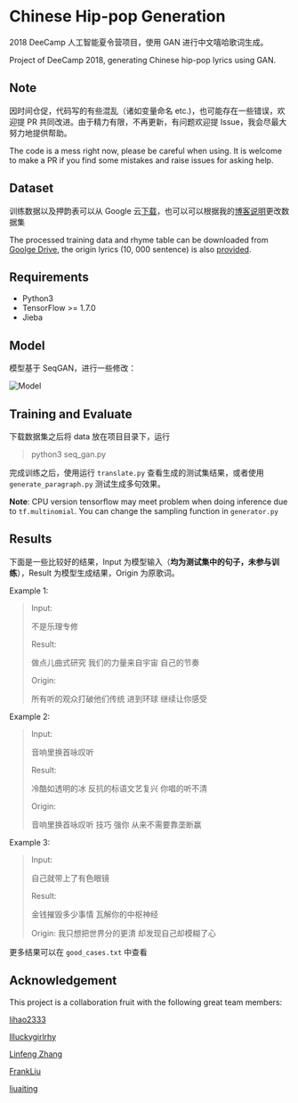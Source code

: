 # Chinese Hip-pop Generation
2018 DeeCamp 人工智能夏令营项目，使用 GAN 进行中文嘻哈歌词生成。

Project of DeeCamp 2018, generating Chinese hip-pop lyrics using GAN.

## Note

因时间仓促，代码写的有些混乱（诸如变量命名 etc.)，也可能存在一些错误，欢迎提 PR 共同改进。由于精力有限，不再更新，有问题欢迎提 Issue，我会尽最大努力地提供帮助。

The code is a mess right now, please be careful when using. It is welcome to make a PR if you find some mistakes and raise issues for asking help.

## Dataset 

训练数据以及押韵表可以从 Google 云[下载](https://drive.google.com/drive/folders/1QrO0JAti3A3vlZlUemouOW7jC3K5dFZr?usp=sharing)，也可以可以根据我的[博客说明](https://tobiaslee.top/2018/08/23/Generate-hip-pop-lyrcis-using-GAN/)更改数据集

The processed training data and rhyme table can be downloaded from [Goolge Drive](https://drive.google.com/drive/folders/1QrO0JAti3A3vlZlUemouOW7jC3K5dFZr?usp=sharing), the origin lyrics (10, 000 sentence) is also [provided](https://drive.google.com/open?id=1JupHuqoDXa_cDCVi8KtwDv1rrJShWoQ9).
## Requirements

- Python3
- TensorFlow >= 1.7.0
- Jieba 

## Model

模型基于 SeqGAN，进行一些修改：

![Model](/img/AI-hippop.jpg)

## Training and Evaluate

下载数据集之后将 data 放在项目目录下，运行

> python3 seq_gan.py

完成训练之后，使用运行 `translate.py` 查看生成的测试集结果，或者使用 `generate_paragraph.py` 测试生成多句效果。

**Note**: CPU version tensorflow may meet problem when doing inference due to `tf.multinomial`. You can change the sampling function in `generator.py`

## Results

下面是一些比较好的结果，Input 为模型输入（**均为测试集中的句子，未参与训练**），Result 为模型生成结果，Origin 为原歌词。

Example 1:

> Input: 
>
> 不是乐理专修
>
> Result:
>
> 做点儿曲式研究
> 我们的力量来自宇宙 
> 自己的节奏
>
> Origin:
>
> 所有听的观众打破他们传统
> 进到环球 
> 继续让你感受

Example 2:

> Input:
>
> 音响里换首咏叹听
>
> Result:
>
> 冷酷如透明的冰
> 反抗的标语文艺复兴
> 你唱的听不清
>
> Origin:
>
> 音响里换首咏叹听
> 技巧  强你
> 从来不需要靠垄断赢

Example 3:

> Input:
>
> 自己就带上了有色眼镜
>
> Result:
>
> 金钱摧毁多少事情
> 瓦解你的中枢神经
>
> Origin:
> 我只想把世界分的更清
> 却发现自己却模糊了心

更多结果可以在 `good_cases.txt` 中查看

## Acknowledgement

This project is a collaboration fruit with the following great team members:

[lihao2333](https://github.com/lihao2333)

[llluckygirlrhy](https://github.com/llluckygirlrhy)

[Linfeng Zhang](https://github.com/zhanglinfeng1997)

[FrankLiu](https://github.com/FrankLiu2018)

[liuaiting](https://github.com/liuaiting)




